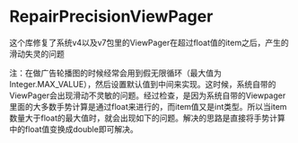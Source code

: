 # RepairPrecisionViewPager
这个库修复了系统v4以及v7包里的ViewPager在超过float值的item之后，产生的滑动失灵的问题

注：在做广告轮播图的时候经常会用到假无限循环（最大值为Integer.MAX_VALUE），然后设置默认值到中间来实现。这时候，系统自带的ViewPager会出现滑动不灵敏的问题。经过检查，是因为系统自带的Viewpager里面的大多数手势计算是通过float来进行的，而item值又是int类型。所以当item数量大于float的最大值时，就会出现如下的问题。解决的思路是直接将手势计算中的float值变换成double即可解决。